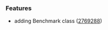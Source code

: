 
### Features

* adding Benchmark class ([2769288](https://github.com/aversini/teeny-perf/commit/2769288cafaec1f9809c868190c19181c78640c3))

